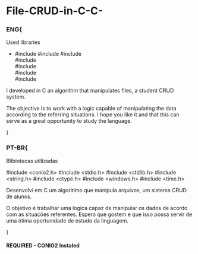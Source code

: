 # File-CRUD-in-C-C-

### ENG{

Used libraries
<ul>
  <li>
    #include <conio2.h> 
    #include <stdio.h> 
    #include <stdlib.h> <br>
    #include <string.h> <br>
    #include <ctype.h> <br>
    #include <windows.h> <br>
    #include <time.h> <br>
  </li>
</ul>

I developed in C an algorithm that manipulates files, a student CRUD system.

The objective is to work with a logic capable of manipulating the data according to the referring situations. I hope you like it and that this can serve as a great opportunity to study the language.

}
### PT-BR{

Blibiotecas utilizadas

#include <conio2.h>
#include <stdio.h>
#include <stdlib.h>
#include <string.h>
#include <ctype.h>
#include <windows.h>
#include <time.h>

Desenvolvi em C um algoritimo que manipula arquivos, um sistema CRUD de alunos.  

O objetivo é trabalhar uma logica capaz de manipular os dados de acordo com as situações referentes. Espero que gostem e que isso possa servir de uma ótima oportunidade de estudo da linguagem.


}

#### REQUIRED - CONIO2 Instaled 

